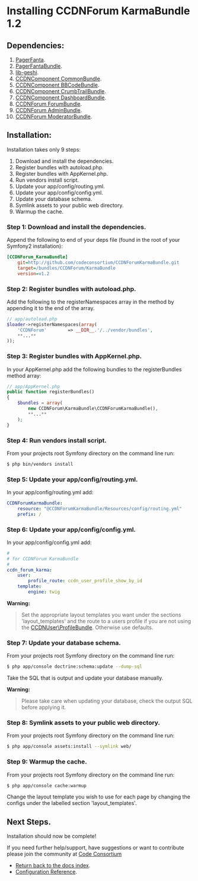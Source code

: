 Installing CCDNForum KarmaBundle 1.2
====================================


## Dependencies:

1. [PagerFanta](http://github.com/whiteoctober/Pagerfanta).
2. [PagerFantaBundle](http://github.com/whiteoctober/WhiteOctoberPagerfantaBundle).
3. [lib-geshi](http://github.com/codeconsortium/lib-geshi).
4. [CCDNComponent CommonBundle](http://github.com/codeconsortium/CommonBundle/tree/v1.2).
5. [CCDNComponent BBCodeBundle](http://github.com/codeconsortium/BBCodeBundle/tree/v1.2).
6. [CCDNComponent CrumbTrailBundle](http://github.com/codeconsortium/CrumbTrailBundle/tree/v1.2).
7. [CCDNComponent DashboardBundle](http://github.com/codeconsortium/DashboardBundle/tree/v1.2).
8. [CCDNForum ForumBundle](http://github.com/codeconsortium/CCDNForumForumBundle/tree/v1.2).
9. [CCDNForum AdminBundle](http://github.com/codeconsortium/CCDNForumKarmaBundle/tree/v1.2).
10. [CCDNForum ModeratorBundle](http://github.com/codeconsortium/CCDNForumModeratorBundle/tree/v1.2).

## Installation:

Installation takes only 9 steps:

1. Download and install the dependencies.
2. Register bundles with autoload.php.
3. Register bundles with AppKernel.php.  
4. Run vendors install script.
5. Update your app/config/routing.yml. 
6. Update your app/config/config.yml. 
7. Update your database schema.
8. Symlink assets to your public web directory.
9. Warmup the cache.


### Step 1: Download and install the dependencies.

Append the following to end of your deps file (found in the root of your Symfony2 installation):

``` ini
[CCDNForum_KarmaBundle]
    git=http://github.com/codeconsortium/CCDNForumKarmaBundle.git
    target=/bundles/CCDNForum/KarmaBundle
    version=v1.2
```

### Step 2: Register bundles with autoload.php.

Add the following to the registerNamespaces array in the method by appending it to the end of the array.

``` php
// app/autoload.php
$loader->registerNamespaces(array(
    'CCDNForum'        => __DIR__.'/../vendor/bundles',	
	**...**
));
```

### Step 3: Register bundles with AppKernel.php.

In your AppKernel.php add the following bundles to the registerBundles method array:  

``` php
// app/AppKernel.php
public function registerBundles()
{
    $bundles = array(
		new CCDNForum\KarmaBundle\CCDNForumKarmaBundle(),
		**...**
	);
}
```

### Step 4: Run vendors install script.

From your projects root Symfony directory on the command line run:

``` bash
$ php bin/vendors install
```

### Step 5: Update your app/config/routing.yml.

In your app/config/routing.yml add:  

``` yml
CCDNForumKarmaBundle:
    resource: "@CCDNForumKarmaBundle/Resources/config/routing.yml"
    prefix: /

```
	
### Step 6: Update your app/config/config.yml.

In your app/config/config.yml add:   

``` yml
#
# for CCDNForum KarmaBundle
#
ccdn_forum_karma:
    user:
        profile_route: ccdn_user_profile_show_by_id 
    template:
        engine: twig

```

**Warning:**

>Set the appropriate layout templates you want under the sections 'layout_templates' and the 
route to a users profile if you are not using the [CCDNUser\ProfileBundle](http://github.com/codeconsortium/CCDNUserProfileBundle). Otherwise use defaults.

### Step 7: Update your database schema.

From your projects root Symfony directory on the command line run:

``` bash
$ php app/console doctrine:schema:update --dump-sql
```

Take the SQL that is output and update your database manually.

**Warning:**

> Please take care when updating your database, check the output SQL before applying it.

### Step 8: Symlink assets to your public web directory.

From your projects root Symfony directory on the command line run:

``` bash
$ php app/console assets:install --symlink web/
```

### Step 9: Warmup the cache.

From your projects root Symfony directory on the command line run:

``` bash
$ php app/console cache:warmup
```

Change the layout template you wish to use for each page by changing the configs under the labelled section 'layout_templates'.

## Next Steps.

Installation should now be complete!

If you need further help/support, have suggestions or want to contribute please join the community at [Code Consortium](http://www.codeconsortium.com)

- [Return back to the docs index](index.md).
- [Configuration Reference](configuration_reference.md).
